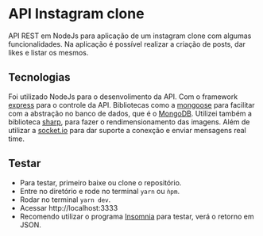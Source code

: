 # API Instagram clone

API REST em NodeJs para aplicação de um instagram clone com algumas funcionalidades.
Na aplicação é possível realizar a criação de posts, dar likes e listar os mesmos.

## Tecnologias
Foi utilizado NodeJs para o desenvolimento da API. Com o framework [express](https://expressjs.com/pt-br/) para o controle da API. Bibliotecas como a [mongoose](https://mongoosejs.com/) para facilitar com a abstração no banco de dados, que é o [MongoDB](https://www.mongodb.com). Utilizei também a biblioteca [sharp](https://sharp.pixelplumbing.com/en/stable/), para fazer o rendimensionamento das imagens. Além de utilizar a [socket.io](https://socket.io/) para dar suporte a conexção e enviar mensagens real time.

## Testar
- Para testar, primeiro baixe ou clone o repositório. 
- Entre no diretório e rode no terminal ```yarn``` ou ```ǹpm```.
- Rodar no terminal ```yarn dev```.
- Acessar http://localhost:3333
- Recomendo utilizar o programa [Insomnia](https://insomnia.rest/) para testar, verá o retorno em JSON. 
